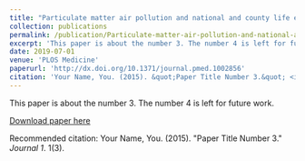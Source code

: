 ```yaml
---
title: "Particulate matter air pollution and national and county life expectancy loss in the USA: A spatiotemporal analysis"
collection: publications
permalink: /publication/Particulate-matter-air-pollution-and-national-and-county-life-expectancy-loss-in-the-USA-A-spatiotemporal-analysis
excerpt: 'This paper is about the number 3. The number 4 is left for future work.'
date: 2019-07-01
venue: 'PLOS Medicine'
paperurl: 'http://dx.doi.org/10.1371/journal.pmed.1002856'
citation: 'Your Name, You. (2015). &quot;Paper Title Number 3.&quot; <i>Journal 1</i>. 1(3).'
---
```

This paper is about the number 3. The number 4 is left for future work.

[Download paper here](http://dx.doi.org/10.1371/journal.pmed.1002856)

Recommended citation: Your Name, You. (2015). "Paper Title Number 3." <i>Journal 1</i>. 1(3).
